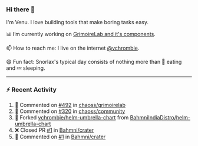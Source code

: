 ### Hi there 👋

I'm Venu. I love building tools that make boring tasks easy.

📊 I’m currently working on [GrimoireLab and it's components](https://chaoss.github.io/grimoirelab).

📫 How to reach me: I live on the internet [@vchrombie](https://www.google.co.in/search?q=vchrombie).

😄 Fun fact: Snorlax's typical day consists of nothing more than :doughnut: eating and :zzz: sleeping.

---

### :zap: Recent Activity

<!--RECENT_ACTIVITY:start-->
1. 💬 Commented on [#492](https://github.com/chaoss/grimoirelab/issues/492#issuecomment-1130288627) in [chaoss/grimoirelab](https://github.com/chaoss/grimoirelab)
2. 💬 Commented on [#320](https://github.com/chaoss/community/issues/320#issuecomment-1128734908) in [chaoss/community](https://github.com/chaoss/community)
3. 🔱 Forked [vchrombie/helm-umbrella-chart](https://github.com/vchrombie/helm-umbrella-chart) from [BahmniIndiaDistro/helm-umbrella-chart](https://github.com/BahmniIndiaDistro/helm-umbrella-chart)
4. ❌ Closed PR [#1](https://github.com/Bahmni/crater/pull/1) in [Bahmni/crater](https://github.com/Bahmni/crater)
5. 💬 Commented on [#1](https://github.com/Bahmni/crater/pull/1#issuecomment-1125681084) in [Bahmni/crater](https://github.com/Bahmni/crater)
<!--RECENT_ACTIVITY:end-->

<!--
**vchrombie/vchrombie** is a ✨ _special_ ✨ repository because its `README.md` (this file) appears on your GitHub profile.

Here are some ideas to get you started:

- 🔭 I’m currently working on ...
- 🌱 I’m currently learning ...
- 👯 I’m looking to collaborate on ...
- 🤔 I’m looking for help with ...
- 💬 Ask me about ...
- 📫 How to reach me: ...
- 😄 Pronouns: ...
- ⚡ Fun fact: ...
-->
